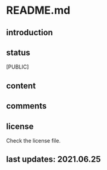 
# README.md

## introduction

## status

[PUBLIC]

## content

## comments

## license

Check the license file.

## last updates: 2021.06.25
